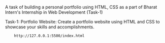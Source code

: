 A task of building a personal portfolio using HTML, CSS as a part of Bharat Intern's Internship in Web Development (Task-1)

Task-1: 
Portfolio Website: Create a portfolio website using HTML and CSS to showcase your skills and accomplishments.

        http://127.0.0.1:5500/index.html
